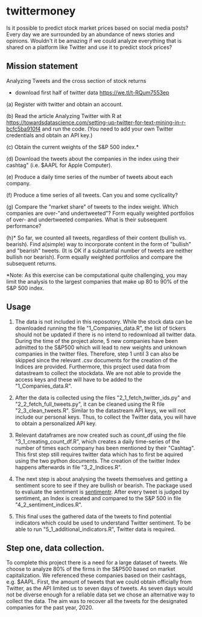 # twittermoney
Is it possible to predict stock market prices based on social media posts? Every day we are surrounded by an abundance of news stories and opinions. Wouldn't it be amazing if we could analyze everything that is shared on a platform like Twitter and use it to predict stock prices?

## Mission statement
Analyzing Tweets and the cross section of stock returns

- download first half of twitter data https://we.tl/t-RQum7553ep

(a) Register with twitter and obtain an account.

(b) Read the article Analyzing Twitter with R at https://towardsdatascience.com/setting-up-twitter-for-text-mining-in-r-bcfc5ba910f4 and run the code. (You need to add your own Twitter credentials and obtain an API key.) 

(c) Obtain the current weights of the S&P 500 index.*

(d) Download the tweets about the companies in the index using their cashtag" (i.e. $AAPL for Apple Computer).

(e) Produce a daily time series of the number of tweets about each company.

(f) Produce a time series of all tweets. Can you and some cyclicality?

(g) Compare the "market share" of tweets to the index weight. Which companies are over-"and undertweeted"? Form equally weighted portfolios of over- and undertweeted companies. What is their subsequent performance?

(h)* So far, we counted all tweets, regardless of their content (bullish vs. bearish). Find a(simple) way to incorporate content in the form of "bullish" and "bearish" tweets. (It is OK if a substantial number of tweets are neither bullish nor bearish). Form equally weighted portfolios and compare the subsequent returns.

*Note: As this exercise can be computational quite challenging, you may limit the analysis to the largest companies that make up 80 to 90% of the S&P 500 index.

## Usage
1. The data is not included in this reposotory. While the stock data can be downloaded running the file "1_Companies_data.R", the list of tickers should not be updated if there is no intend to redownload all twitter data. During the time of the project alone, 5 new companies have been admitted to the S&P500 which will lead to new weights and unknown companies in the twitter files. Therefore, step 1 until 3 can also be skipped since the relevant .csv documents for the creation of the Indices are provided. Furthermore, this project used data from datastream to collect the stockdata. We are not able to provide the access keys and these will have to be added to the "1_Companies_data.R". 

2. After the data is collected using the files "2_1_fetch_twitter_ids.py" and "2_2_fetch_full_tweets.py", it can be cleaned using the R file "2_3_clean_tweets.R". Similar to the datastream API keys, we will not include our personal keys. Thus, to collect the Twitter data, you will have to obtain a personalized API key.

3. Relevant dataframes are now created such as count_df using the file "3_1_creating_count_df.R", which creates a daily time-series of the number of times each company has been mentioned by their "Cashtag". This first step still requires twitter data which has to first be aquired using the two python documents. The creation of the twitter Index happens afterwards in file "3_2_Indices.R". 

4. The next step is about analysing the tweets themselves and getting a sentiment score to see if they are bullish or bearish. The package used to evaluate the sentiment is [sentimentr](https://github.com/trinker/sentimentr). After every tweet is judged by sentiment, an Index is created and compared to the S&P 500 in file "4_2_sentiment_indices.R".

5. This final uses the gathered data of the tweets to find potential indicators which could be used to understand Twitter sentiment. To be able to run "5_1_additional_indicators.R", Twitter data is required.

## Step one, data collection. 
To complete this project there is a need for a large dataset of tweets. We choose to analyze 80% of the firms in the S&P500 based on market capitalization. We referenced these companies based on their cashtags, e.g. $AAPL.
First, the amount of tweets that we could obtain officially from Twitter, as the API limited us to seven days of tweets. As seven days would not be diverse enough for a reliable data set we chose an alternative way to collect the data. The aim was to recover all the tweets for the designated companies for the past year, 2020. 

